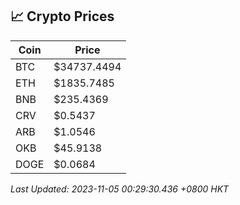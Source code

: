 ## 📈 Crypto Prices

| Coin | Price |
| ---- | ----- |
| BTC | $34737.4494 |
| ETH | $1835.7485 |
| BNB | $235.4369 |
| CRV | $0.5437 |
| ARB | $1.0546 |
| OKB | $45.9138 |
| DOGE | $0.0684 |

_Last Updated: 2023-11-05 00:29:30.436 +0800 HKT_